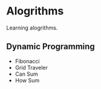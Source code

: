 # Alogrithms
Learning alogrithms.

## Dynamic Programming
  - Fibonacci
  - Grid Traveler
  - Can Sum
  - How Sum